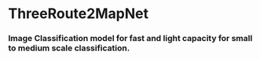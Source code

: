 # ThreeRoute2MapNet

### Image Classification model for fast and light capacity for small to medium scale classification.

